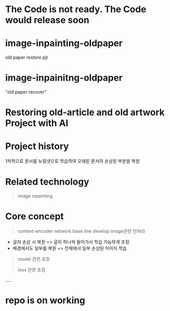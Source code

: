 # The Code is not ready. The Code would release soon
# image-inpainting-oldpaper
old paper restore pjt

# image-inpainitng-oldpaper
"old paper recover"

# Restoring old-article and old artwork Project with AI

# Project history
1차적으로 문서를 뉴럴넷으로 학습하여 오래된 문서의 손상된 부분을 복원 

# Related technology
> image inpainting

# Core concept
> context-encoder network base line develop
> image관련 전처리 
  - 글자 손상 시 복원 => 글자 하나씩 들어가서 학습 가능하게 조정
  - 배경에서도 일부를 복원 => 전체에서 일부 손상된 이미지 학습
 > model 관련 조정
 
 > loss 관련 조정
  
  .....

# repo is on working
